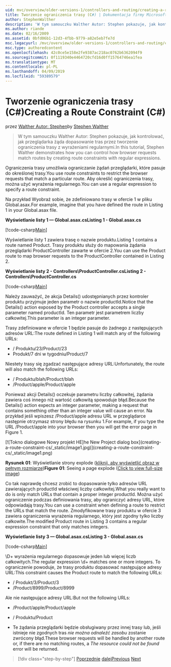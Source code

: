 ```yaml
---
uid: mvc/overview/older-versions-1/controllers-and-routing/creating-a-route-constraint-cs
title: Tworzenie ograniczenia trasy (C#) | Dokumentacja firmy Microsoft
author: StephenWalther
description: 'W tym samouczku Walther Autor: Stephen pokazuje, jak kontrolować, jak przeglądarka żąda dopasowanie tras przez tworzenie ograniczenia trasy z wyrażeniami regularnymi.'
ms.author: riande
ms.date: 02/16/2009
ms.assetid: 0bfd06b1-12d3-4fbb-9779-a82e5eb7fe7d
msc.legacyurl: /mvc/overview/older-versions-1/controllers-and-routing/creating-a-route-constraint-cs
msc.type: authoredcontent
ms.openlocfilehash: 42c0ce5e158e2fe9387ac218ac0762b6362094f9
ms.sourcegitcommit: 0f1119340e4464720cfd16d0ff15764746ea1fea
ms.translationtype: MT
ms.contentlocale: pl-PL
ms.lasthandoff: 04/09/2019
ms.locfileid: "59389579"
---
```

# <a name="creating-a-route-constraint-c"></a><span data-ttu-id="2d990-103">Tworzenie ograniczenia trasy (C#)</span><span class="sxs-lookup"><span data-stu-id="2d990-103">Creating a Route Constraint (C#)</span></span>

<span data-ttu-id="2d990-104">przez [Walther Autor: Stephen](https://github.com/StephenWalther)</span><span class="sxs-lookup"><span data-stu-id="2d990-104">by [Stephen Walther](https://github.com/StephenWalther)</span></span>

> <span data-ttu-id="2d990-105">W tym samouczku Walther Autor: Stephen pokazuje, jak kontrolować, jak przeglądarka żąda dopasowanie tras przez tworzenie ograniczenia trasy z wyrażeniami regularnymi.</span><span class="sxs-lookup"><span data-stu-id="2d990-105">In this tutorial, Stephen Walther demonstrates how you can control how browser requests match routes by creating route constraints with regular expressions.</span></span>


<span data-ttu-id="2d990-106">Ograniczenia trasy umożliwia ograniczanie żądań przeglądarki, które pasuje do określonej trasy.</span><span class="sxs-lookup"><span data-stu-id="2d990-106">You use route constraints to restrict the browser requests that match a particular route.</span></span> <span data-ttu-id="2d990-107">Aby określić ograniczenia trasy, można użyć wyrażenia regularnego.</span><span class="sxs-lookup"><span data-stu-id="2d990-107">You can use a regular expression to specify a route constraint.</span></span>

<span data-ttu-id="2d990-108">Na przykład Wyobraź sobie, że zdefiniowano trasy w ofercie 1 w pliku Global.asax.</span><span class="sxs-lookup"><span data-stu-id="2d990-108">For example, imagine that you have defined the route in Listing 1 in your Global.asax file.</span></span>

**<span data-ttu-id="2d990-109">Wyświetlanie listy 1 — Global.asax.cs</span><span class="sxs-lookup"><span data-stu-id="2d990-109">Listing 1 - Global.asax.cs</span></span>**

[!code-csharp[Main](creating-a-route-constraint-cs/samples/sample1.cs)]

<span data-ttu-id="2d990-110">Wyświetlanie listy 1 zawiera trasę o nazwie produktu.</span><span class="sxs-lookup"><span data-stu-id="2d990-110">Listing 1 contains a route named Product.</span></span> <span data-ttu-id="2d990-111">Trasy produktu służy do mapowania żądania przeglądarki ProductController zawarte w ofercie 2.</span><span class="sxs-lookup"><span data-stu-id="2d990-111">You can use the Product route to map browser requests to the ProductController contained in Listing 2.</span></span>

**<span data-ttu-id="2d990-112">Wyświetlanie listy 2 - Controllers\ProductController.cs</span><span class="sxs-lookup"><span data-stu-id="2d990-112">Listing 2 - Controllers\ProductController.cs</span></span>**

[!code-csharp[Main](creating-a-route-constraint-cs/samples/sample2.cs)]

<span data-ttu-id="2d990-113">Należy zauważyć, że akcja Details() udostępnianych przez kontroler produktu przyjmuje jeden parametr o nazwie productId.</span><span class="sxs-lookup"><span data-stu-id="2d990-113">Notice that the Details() action exposed by the Product controller accepts a single parameter named productId.</span></span> <span data-ttu-id="2d990-114">Ten parametr jest parametrem liczby całkowitej.</span><span class="sxs-lookup"><span data-stu-id="2d990-114">This parameter is an integer parameter.</span></span>

<span data-ttu-id="2d990-115">Trasy zdefiniowane w ofercie 1 będzie pasuje do żadnego z następujących adresów URL:</span><span class="sxs-lookup"><span data-stu-id="2d990-115">The route defined in Listing 1 will match any of the following URLs:</span></span>

- <span data-ttu-id="2d990-116">/ Produktu/23</span><span class="sxs-lookup"><span data-stu-id="2d990-116">/Product/23</span></span>
- <span data-ttu-id="2d990-117">Produkt/7 dni w tygodniu</span><span class="sxs-lookup"><span data-stu-id="2d990-117">/Product/7</span></span>

<span data-ttu-id="2d990-118">Niestety trasy się zgadzać następujące adresy URL:</span><span class="sxs-lookup"><span data-stu-id="2d990-118">Unfortunately, the route will also match the following URLs:</span></span>

- <span data-ttu-id="2d990-119">/ Produktu/blah</span><span class="sxs-lookup"><span data-stu-id="2d990-119">/Product/blah</span></span>
- <span data-ttu-id="2d990-120">/Product/apple</span><span class="sxs-lookup"><span data-stu-id="2d990-120">/Product/apple</span></span>

<span data-ttu-id="2d990-121">Ponieważ akcji Details() oczekuje parametru liczby całkowitej, żądania zawiera coś innego niż wartość całkowitą spowoduje błąd.</span><span class="sxs-lookup"><span data-stu-id="2d990-121">Because the Details() action expects an integer parameter, making a request that contains something other than an integer value will cause an error.</span></span> <span data-ttu-id="2d990-122">Na przykład jeśli wpiszesz /Product/apple adresu URL w przeglądarce następnie otrzymasz strony błędu na rysunku 1.</span><span class="sxs-lookup"><span data-stu-id="2d990-122">For example, if you type the URL /Product/apple into your browser then you will get the error page in Figure 1.</span></span>


[![T<span data-ttu-id="2d990-123">okno dialogowe Nowy projekt HE]</span><span class="sxs-lookup"><span data-stu-id="2d990-123">he New Project dialog box]</span></span>(creating-a-route-constraint-cs/_static/image1.jpg)](creating-a-route-constraint-cs/_static/image1.png)

<span data-ttu-id="2d990-124">**Rysunek 01**: Wyświetlanie strony explode ([kliknij, aby wyświetlić obraz w pełnym rozmiarze](creating-a-route-constraint-cs/_static/image2.png))</span><span class="sxs-lookup"><span data-stu-id="2d990-124">**Figure 01**: Seeing a page explode ([Click to view full-size image](creating-a-route-constraint-cs/_static/image2.png))</span></span>


<span data-ttu-id="2d990-125">Co tak naprawdę chcesz zrobić to dopasowanie tylko adresów URL zawierających productId właściwej liczby całkowitej.</span><span class="sxs-lookup"><span data-stu-id="2d990-125">What you really want to do is only match URLs that contain a proper integer productId.</span></span> <span data-ttu-id="2d990-126">Można użyć ograniczenie podczas definiowania trasy, aby ograniczyć adresy URL, które odpowiadają trasy.</span><span class="sxs-lookup"><span data-stu-id="2d990-126">You can use a constraint when defining a route to restrict the URLs that match the route.</span></span> <span data-ttu-id="2d990-127">Zmodyfikowane trasy produktu w ofercie 3 zawiera ograniczenia wyrażenia regularnego, który jest zgodny tylko liczby całkowite.</span><span class="sxs-lookup"><span data-stu-id="2d990-127">The modified Product route in Listing 3 contains a regular expression constraint that only matches integers.</span></span>

**<span data-ttu-id="2d990-128">Wyświetlanie listy 3 — Global.asax.cs</span><span class="sxs-lookup"><span data-stu-id="2d990-128">Listing 3 - Global.asax.cs</span></span>**

[!code-csharp[Main](creating-a-route-constraint-cs/samples/sample3.cs)]

<span data-ttu-id="2d990-129">\D+ wyrażenia regularnego dopasowuje jeden lub więcej liczb całkowitych.</span><span class="sxs-lookup"><span data-stu-id="2d990-129">The regular expression \d+ matches one or more integers.</span></span> <span data-ttu-id="2d990-130">To ograniczenie powoduje, że trasy produktu dopasować następujące adresy URL:</span><span class="sxs-lookup"><span data-stu-id="2d990-130">This constraint causes the Product route to match the following URLs:</span></span>

- <span data-ttu-id="2d990-131">/ Produkt/3</span><span class="sxs-lookup"><span data-stu-id="2d990-131">/Product/3</span></span>
- <span data-ttu-id="2d990-132">/Product/8999</span><span class="sxs-lookup"><span data-stu-id="2d990-132">/Product/8999</span></span>

<span data-ttu-id="2d990-133">Ale nie następujące adresy URL:</span><span class="sxs-lookup"><span data-stu-id="2d990-133">But not the following URLs:</span></span>

- <span data-ttu-id="2d990-134">/Product/apple</span><span class="sxs-lookup"><span data-stu-id="2d990-134">/Product/apple</span></span>
- <span data-ttu-id="2d990-135">/ Produktu</span><span class="sxs-lookup"><span data-stu-id="2d990-135">/Product</span></span>

- <span data-ttu-id="2d990-136">Te żądania przeglądarki będzie obsługiwany przez innej trasy lub, jeśli istnieje nie zgodnych tras *nie można odnaleźć zasobu* zostanie zwrócony błąd.</span><span class="sxs-lookup"><span data-stu-id="2d990-136">These browser requests will be handled by another route or, if there are no matching routes, a *The resource could not be found* error will be returned.</span></span>

> [!div class="step-by-step"]
> <span data-ttu-id="2d990-137">[Poprzednie](creating-custom-routes-cs.md)
> [dalej](creating-a-custom-route-constraint-cs.md)</span><span class="sxs-lookup"><span data-stu-id="2d990-137">[Previous](creating-custom-routes-cs.md)
[Next](creating-a-custom-route-constraint-cs.md)</span></span>
